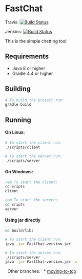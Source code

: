 FastChat 
========

Travis:
[![Build Status](https://travis-ci.org/OHopiak/FastChat.svg?branch=master)](https://travis-ci.org/OHopiak/FastChat)

Jenkins:
[![Build Status](http://18.194.57.194:8080/job/FastChat/job/master/4/badge/icon)](http://18.194.57.194:8080/job/FastChat/job/master/4/)

   This is the simple chatting tool  

Requirements
------------

* Java 8 or higher
* Gradle 4.4 or higher


Building
--------
```bash
# To build the project run:
gradle build
```

Running
-------

#### On Linux:
```bash
# To start the client run:
./scripts/client

# To start the server run:
./scripts/server
```

#### On Windows:
```cmd
rem To start the client:
cd sripts
client

rem To start the server:
cd sripts
server
```

#### Using jar directly
```bash
cd build/libs

# To start the client run:
java -jar FastChat-version.jar

# To start the server run:
./scripts/server
java -jar FastChat-version.jar -s

```
 
Other branches:
 
 * [moving-to-tcp](moving-to-tcp/README.md)
